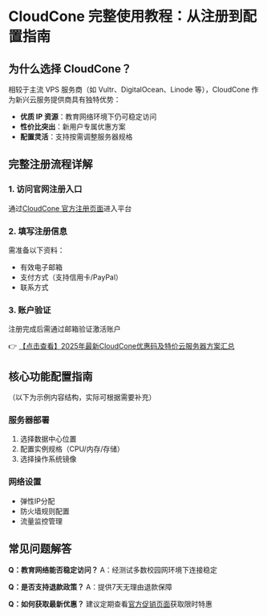 # CloudCone 完整使用教程：从注册到配置指南

## 为什么选择 CloudCone？

相较于主流 VPS 服务商（如 Vultr、DigitalOcean、Linode 等），CloudCone 作为新兴云服务提供商具有独特优势：

- **优质 IP 资源**：教育网络环境下仍可稳定访问
- **性价比突出**：新用户专属优惠方案
- **配置灵活**：支持按需调整服务器规格

## 完整注册流程详解

### 1. 访问官网注册入口
通过[CloudCone 官方注册页面](https://bit.ly/Cloudcone)进入平台

### 2. 填写注册信息
需准备以下资料：
- 有效电子邮箱
- 支付方式（支持信用卡/PayPal）
- 联系方式

### 3. 账户验证
注册完成后需通过邮箱验证激活账户

👉 [【点击查看】2025年最新CloudCone优惠码及特价云服务器方案汇总](https://bit.ly/Cloudcone)

## 核心功能配置指南
（以下为示例内容结构，实际可根据需要补充）

### 服务器部署
1. 选择数据中心位置
2. 配置实例规格（CPU/内存/存储）
3. 选择操作系统镜像

### 网络设置
- 弹性IP分配
- 防火墙规则配置
- 流量监控管理

## 常见问题解答
**Q：教育网络能否稳定访问？**
A：经测试多数校园网环境下连接稳定

**Q：是否支持退款政策？**
A：提供7天无理由退款保障

**Q：如何获取最新优惠？**
建议定期查看[官方促销页面](https://bit.ly/Cloudcone)获取限时特惠